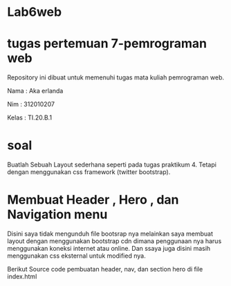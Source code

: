 # Lab6web
# tugas pertemuan 7-pemrograman web

Repository ini dibuat untuk memenuhi tugas mata kuliah pemrograman web.

Nama    : Aka erlanda

Nim     : 312010207

Kelas   : TI.20.B.1

# soal

Buatlah Sebuah Layout sederhana seperti pada tugas praktikum 4. Tetapi dengan menggunakan css framework (twitter bootstrap).

# Membuat Header , Hero , dan Navigation menu

Disini saya tidak mengunduh file bootsrap nya melainkan saya membuat layout dengan menggunakan bootstrap cdn dimana penggunaan nya harus menggunakan koneksi internet atau online. Dan ssaya juga disini masih menggunakan css eksternal untuk modified nya.

Berikut Source code pembuatan header, nav, dan section hero di file index.html







